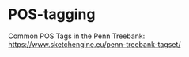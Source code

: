 # POS-tagging
Common POS Tags in the Penn Treebank:
https://www.sketchengine.eu/penn-treebank-tagset/
